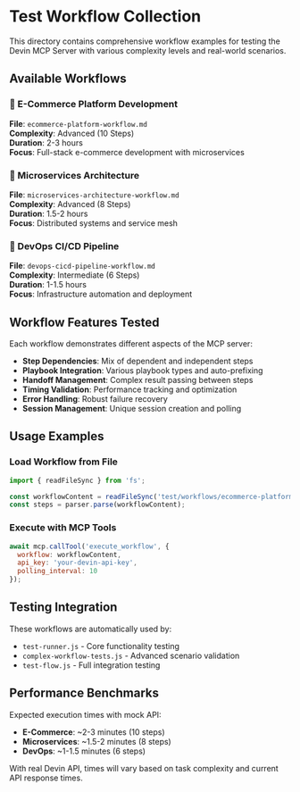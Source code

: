 # Test Workflow Collection

This directory contains comprehensive workflow examples for testing the Devin MCP Server with various complexity levels and real-world scenarios.

## Available Workflows

### 🛒 E-Commerce Platform Development
**File**: `ecommerce-platform-workflow.md`  
**Complexity**: Advanced (10 Steps)  
**Duration**: 2-3 hours  
**Focus**: Full-stack e-commerce development with microservices

### 🔧 Microservices Architecture  
**File**: `microservices-architecture-workflow.md`  
**Complexity**: Advanced (8 Steps)  
**Duration**: 1.5-2 hours  
**Focus**: Distributed systems and service mesh

### 🚀 DevOps CI/CD Pipeline
**File**: `devops-cicd-pipeline-workflow.md`  
**Complexity**: Intermediate (6 Steps)  
**Duration**: 1-1.5 hours  
**Focus**: Infrastructure automation and deployment

## Workflow Features Tested

Each workflow demonstrates different aspects of the MCP server:

- **Step Dependencies**: Mix of dependent and independent steps
- **Playbook Integration**: Various playbook types and auto-prefixing
- **Handoff Management**: Complex result passing between steps
- **Timing Validation**: Performance tracking and optimization
- **Error Handling**: Robust failure recovery
- **Session Management**: Unique session creation and polling

## Usage Examples

### Load Workflow from File
```javascript
import { readFileSync } from 'fs';

const workflowContent = readFileSync('test/workflows/ecommerce-platform-workflow.md', 'utf8');
const steps = parser.parse(workflowContent);
```

### Execute with MCP Tools
```javascript
await mcp.callTool('execute_workflow', {
  workflow: workflowContent,
  api_key: 'your-devin-api-key',
  polling_interval: 10
});
```

## Testing Integration

These workflows are automatically used by:
- `test-runner.js` - Core functionality testing
- `complex-workflow-tests.js` - Advanced scenario validation
- `test-flow.js` - Full integration testing

## Performance Benchmarks

Expected execution times with mock API:
- **E-Commerce**: ~2-3 minutes (10 steps)
- **Microservices**: ~1.5-2 minutes (8 steps)  
- **DevOps**: ~1-1.5 minutes (6 steps)

With real Devin API, times will vary based on task complexity and current API response times.